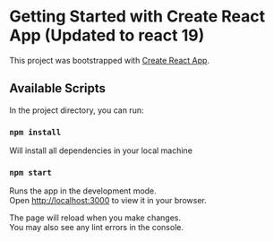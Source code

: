# Getting Started with Create React App (Updated to react 19)

This project was bootstrapped with [Create React App](https://github.com/facebook/create-react-app).

## Available Scripts

In the project directory, you can run:

### `npm install`
Will install all dependencies in your local machine


### `npm start`

Runs the app in the development mode.\
Open [http://localhost:3000](http://localhost:3000) to view it in your browser.

The page will reload when you make changes.\
You may also see any lint errors in the console.

